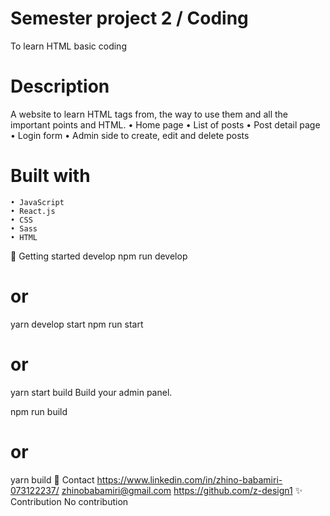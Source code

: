 # Semester project 2 / Coding


To learn HTML basic coding

# Description
A website to learn HTML tags from, the way to use them and all the important points and HTML.
	• Home page
	• List of posts
	• Post detail page
	• Login form
	• Admin side to create, edit and delete posts
  
# Built with
	• JavaScript
	• React.js
	• CSS
	• Sass
	• HTML
  
  
🚀 Getting started
develop
npm run develop
# or
yarn develop
start
npm run start
# or
yarn start
build
Build your admin panel.

npm run build
# or
yarn build
📱 Contact
https://www.linkedin.com/in/zhino-babamiri-073122237/
zhinobabamiri@gmail.com
https://github.com/z-design1
✨ Contribution
No contribution
